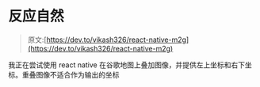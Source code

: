# 反应自然

> 原文:[https://dev.to/vikash326/react-native-m2g](https://dev.to/vikash326/react-native-m2g)

我正在尝试使用 react native 在谷歌地图上叠加图像，并提供左上坐标和右下坐标。重叠图像不适合作为输出的坐标